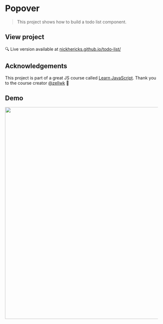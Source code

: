 # Popover
> This project shows how to build a todo list component.

## View project
 :mag: Live version available at [nickhericks.github.io/todo-list/](https://nickhericks.github.io/todo-list/)

<!-- ## What I learned -->

## Acknowledgements
This project is part of a great JS course called [Learn JavaScript](https://learnjavascript.today/). Thank you to the course creator [@zellwk](https://github.com/zellwk) :raised_hands:

## Demo
<img src="https://github.com/zellwk/jsf/raw/master/images/components/todolist/basic/todolist.gif" width="700">


